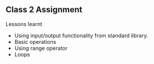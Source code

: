## Class 2 Assignment

Lessons learnt

- Using input/output functionality from standard library.
- Basic operations
- Using range operator
- Loops
